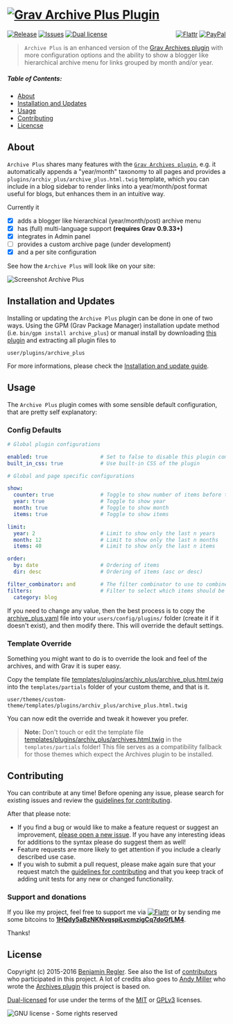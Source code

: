 # [![Grav Archive Plus Plugin](assets/logo.png)][project]

[![Release](https://img.shields.io/github/release/sommerregen/grav-plugin-archive-plus.svg)][project] [![Issues](https://img.shields.io/github/issues/sommerregen/grav-plugin-archive-plus.svg)][issues] [![Dual license](https://img.shields.io/badge/dual%20license-MIT%2FGPL-blue.svg)](LICENSE "License") <span style="float:right;">[![Flattr](https://api.flattr.com/button/flattr-badge-large.png)][flattr] [![PayPal](https://www.paypal.com/en_US/i/btn/btn_donate_SM.gif)][paypal]</span>

> `Archive Plus` is an enhanced version of the [Grav Archives plugin](https://github.com/getgrav/grav-plugin-archives) with more configuration options and the ability to show a blogger like hierarchical archive menu for links grouped by month and/or year.

##### Table of Contents:

* [About](#about)
* [Installation and Updates](#installation-and-updates)
* [Usage](#usage)
* [Contributing](#contributing)
* [Licencse](#license)

## About

`Archive Plus` shares many features with the [`Grav Archives plugin`](https://github.com/getgrav/grav-plugin-archives), e.g. it automatically appends a "year/month" taxonomy to all pages and provides a `plugins/archiv_plus/archive_plus.html.twig` template, which you can include in a blog sidebar to render links into a year/month/post format useful for blogs, but enhances them in an intuitive way.

Currently it

 - [x] adds a blogger like hierarchical (year/month/post) archive menu
 - [x] has (full) multi-language support **(requires Grav 0.9.33+)**
 - [x] integrates in Admin panel
 - [ ] provides a custom archive page (under development)
 - [x] and a per site configuration

See how the `Archive Plus` will look like on your site:

![Screenshot Archive Plus](assets/screenshot.gif "Archive Plus Preview")

## Installation and Updates

Installing or updating the `Archive Plus` plugin can be done in one of two ways. Using the GPM (Grav Package Manager) installation update method (i.e. `bin/gpm install archive_plus`) or manual install by downloading [this plugin](https://github.com/sommerregen/grav-plugin-archive-plus) and extracting all plugin files to

    user/plugins/archive_plus

For more informations, please check the [Installation and update guide](docs/INSTALL.md).

## Usage

The `Archive Plus` plugin comes with some sensible default configuration, that are pretty self explanatory:

### Config Defaults

```yaml
# Global plugin configurations

enabled: true                 # Set to false to disable this plugin completely
built_in_css: true            # Use built-in CSS of the plugin

# Global and page specific configurations

show:
  counter: true               # Toggle to show number of items before the link
  year: true                  # Toggle to show year
  month: true                 # Toggle to show month
  items: true                 # Toggle to show items

limit:
  year: 2                     # Limit to show only the last n years
  month: 12                   # Limit to show only the last n months
  items: 40                   # Limit to show only the last n items

order:
  by: date                    # Ordering of items
  dir: desc                   # Ordering of items (asc or desc)

filter_combinator: and        # The filter combinator to use to combine several filters
filters:                      # Filter to select which items should be shown
  category: blog
```

If you need to change any value, then the best process is to copy the [archive_plus.yaml](archive_plus.yaml) file into your `users/config/plugins/` folder (create it if it doesn't exist), and then modify there. This will override the default settings.

### Template Override

Something you might want to do is to override the look and feel of the archives, and with Grav it is super easy.

Copy the template file [templates/plugins/archiv_plus/archive_plus.html.twig](templates/plugins/archiv_plus/archive_plus.html.twig) into the `templates/partials` folder of your custom theme, and that is it.

    user/themes/custom-theme/templates/plugins/archiv_plus/archive_plus.html.twig

You can now edit the override and tweak it however you prefer.

> **Note:** Don't touch or edit the template file [templates/plugins/archiv_plus/archives.html.twig](templates/plugins/archiv_plus/archives.html.twig) in the `templates/partials` folder! This file serves as a compatibility fallback for those themes which expect the Archives plugin to be installed.

## Contributing

You can contribute at any time! Before opening any issue, please search for existing issues and review the [guidelines for contributing](docs/CONTRIBUTING.md).

After that please note:

* If you find a bug or would like to make a feature request or suggest an improvement, [please open a new issue][issues]. If you have any interesting ideas for additions to the syntax please do suggest them as well!
* Feature requests are more likely to get attention if you include a clearly described use case.
* If you wish to submit a pull request, please make again sure that your request match the [guidelines for contributing](docs/CONTRIBUTING.md) and that you keep track of adding unit tests for any new or changed functionality.

### Support and donations

If you like my project, feel free to support me via [![Flattr](https://api.flattr.com/button/flattr-badge-large.png)][flattr] or by sending me some bitcoins to [**1HQdy5aBzNKNvqspiLvcmzigCq7doGfLM4**][bitcoin].

Thanks!

## License

Copyright (c) 2015-2016 [Benjamin Regler][github]. See also the list of [contributors] who participated in this project. A lot of credits also goes to [Andy Miller](https://github.com/getgrav/) who wrote the [Archives plugin](https://github.com/getgrav/grav-plugin-archives) this project is based on.

[Dual-licensed](LICENSE) for use under the terms of the [MIT][mit-license] or [GPLv3][gpl-license] licenses.

![GNU license - Some rights reserved][gnu]


[github]: https://github.com/sommerregen/ "GitHub account from Benjamin Regler"
[gpl-license]: http://opensource.org/licenses/GPL-3.0 "GPLv3 license"
[mit-license]: http://www.opensource.org/licenses/mit-license.php "MIT license"

[flattr]: https://flattr.com/submit/auto?user_id=Sommerregen&url=https://github.com/sommerregen/grav-plugin-archive-plus "Flatter my GitHub project"
[paypal]: https://www.paypal.com/cgi-bin/webscr?cmd=_s-xclick&hosted_button_id=SYFNP82USG3RN "Donate for my GitHub project using PayPal"
[bitcoin]: bitcoin:1HQdy5aBzNKNvqspiLvcmzigCq7doGfLM4?label=GitHub%20project "Donate for my GitHub project using BitCoin"
[gnu]: https://upload.wikimedia.org/wikipedia/commons/thumb/3/33/License_icon-gpl-88x31.svg/88px-License_icon-gpl-88x31.svg.png "GNU license - Some rights reserved"

[project]: https://github.com/sommerregen/grav-plugin-archive-plus
[issues]: https://github.com/sommerregen/grav-plugin-archive-plus/issues "GitHub Issues for Grav Archive Plus plugin"
[contributors]: https://github.com/sommerregen/grav-plugin-archive-plus/graphs/contributors "List of contributors of the project"
